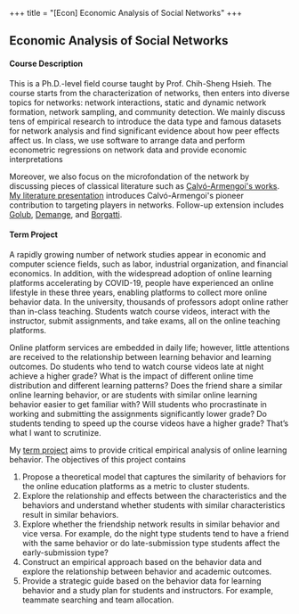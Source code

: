 +++
title = "[Econ] Economic Analysis of Social Networks"
+++

## Economic Analysis of Social Networks

#### Course Description
This is a Ph.D.-level field course taught by Prof. Chih-Sheng Hsieh. 
The course starts from the characterization of networks, then enters
into diverse topics for networks:
network interactions, static and dynamic network formation,
network sampling, and community detection. 
We mainly discuss tens of empirical research to 
introduce the data type and famous datasets for network analysis
and find significant evidence about how peer effects affect us. 
In class, we use software to arrange data and 
perform econometric regressions on network data and provide
economic interpretations

Moreover,
we also focus on the microfondation of the network by discussing pieces of
classical literature such as [Calvó-Armengoi's works](https://www.jstor.org/stable/3805930).
[My literature presentation](/pdf/FindKeyPlayer.pdf) introduces Calvó-Armengoi's 
pioneer contribution to targeting players in networks.
Follow-up extension includes [Golub](http://bengolub.net/wp-content/uploads/2020/05/TIN.pdf),
[Demange](https://ideas.repec.org/a/eee/gamebe/v105y2017icp84-103.html), and 
[Borgatti](https://link.springer.com/article/10.1007/s10588-006-7084-x).

#### Term Project
A rapidly growing number of network studies appear in economic and computer science
fields, such as labor, industrial organization, and financial economics.
In addition, with the widespread adoption of online learning platforms
accelerating by COVID-19, people have experienced an online lifestyle in these
three years, enabling platforms to collect more online behavior data.
In the university, thousands of professors adopt online rather than in-class
teaching. Students watch course videos, interact with the instructor, submit assignments,
and take exams, all on the online teaching platforms.

Online platform services are embedded in daily life;
however, little attentions are received to the relationship between learning behavior and
learning outcomes.
Do students who tend to watch course videos late at night achieve a higher grade?
What is the impact of different online time distribution and different learning patterns?
Does the friend share a similar online learning behavior, or are students with similar
online learning behavior easier to get familiar with? Will students who procrastinate
in working and submitting the assignments significantly lower grade?
Do students tending to speed up the course videos have a higher grade?
That’s what I want to scrutinize.

My [term project](/pdf/sn.pdf) 
aims to provide critical empirical analysis of online learning behavior.
The objectives of this project contains
1. Propose a theoretical model that captures the similarity of 
behaviors for the online education platforms as a metric to cluster students.
2. Explore the relationship and effects between the characteristics and the behaviors 
and understand whether students with similar characteristics result in similar behaviors.
3. Explore whether the friendship network results in similar behavior and vice versa. 
For example, do the night type students tend to have a friend with the same behavior 
or do late-submission type students affect the early-submission type?
4. Construct an empirical approach based on the behavior data and 
explore the relationship between behavior and academic outcomes.
5. Provide a strategic guide based on the behavior data for 
learning behavior and a study plan for students and instructors. 
For example, teammate searching and team allocation.
